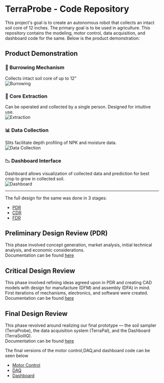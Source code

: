 # TerraProbe - Code Repository

This project's goal is to create an autonomous robot that collects an intact soil core of 12 inches. The primary goal is to be used in agriculture. This repository contains the modeling, motor control, data acquisition, and dashboard code for the same. Below is the product demonstration:

## Product Demonstration

### 🔩 Burrowing Mechanism
Collects intact soil core of up to 12"  
![Burrowing](Documentation/FDR/Gifs/Burrowing.gif)

### 🪫 Core Extraction
Can be operated and collected by a single person. Designed for intuitive use.  
![Extraction](Documentation/FDR/Gifs/Extraction.gif)

### 📊 Data Collection
Slits facilitate depth profiling of NPK and moisture data.  
![Data Collection](Documentation/FDR/Gifs/Data_Collection.gif)

### 📉 Dashboard Interface
Dashboard allows visualization of collected data and prediction for best crop to grow in collected soil.  
![Dashboard](Documentation/FDR/Gifs/Dashboard.gif)

---

The full design for the same was done in 3 stages:

- [PDR](#preliminary-design-review)
- [CDR](#critical-design-review)
- [FDR](#final-design-review)

## Preliminary Design Review (PDR)
This phase involved concept generation, market analysis, initial technical analysis, and economic considerations.  
Documentation can be found [here](Documentation/PDR)

## Critical Design Review
This phase involved refining ideas agreed upon in PDR and creating CAD models with design for manufacture (DFM) and assembly (DFA) in mind. First iterations of mechanisms, electronics, and software were created.  
Documentation can be found [here](Documentation/CDR)

## Final Design Review
This phase revolved around realizing our final prototype — the soil sampler (TerraProbe), the data acquisition system (TerraPal), and the Dashboard (TerraSoilIQ).  
Documentation can be found [here](Documentation/FDR)

The final versions of the motor control,DAQ,and dashboard code can be seen below
- [Motor Control](#motor-control)
- [DAQ](#data-acquisition)
- [Dashboard](#dashboard)